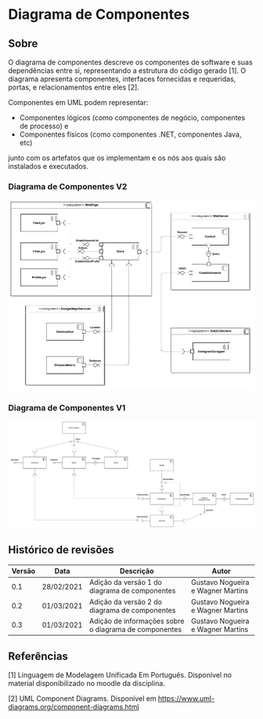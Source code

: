 # Diagrama de Componentes

## Sobre

O diagrama de componentes descreve os componentes de software e suas dependências entre si, representando a estrutura do código gerado [1]. O diagrama apresenta componentes, interfaces fornecidas e requeridas, portas, e relacionamentos entre eles [2].

Componentes em UML podem representar:

- Componentes lógicos (como componentes de negócio, componentes de processo) e
- Componentes físicos (como componentes .NET, componentes Java, etc)

junto com os artefatos que os implementam e os nós aos quais são instalados e executados.

### Diagrama de Componentes V2

<p align="center">
    <img src="imagens/componentes_v2.png">
</p>

### Diagrama de Componentes V1

<p align="center">
    <img src="imagens/componentes_v1.png">
</p>

## Histórico de revisões

| Versão | Data       | Descrição                                     | Autor                             |
| ------ | ---------- | --------------------------------------------- | --------------------------------- |
| 0.1    | 28/02/2021 | Adição da versão 1 do diagrama de componentes | Gustavo Nogueira e Wagner Martins |
| 0.2    | 01/03/2021 | Adição da versão 2 do diagrama de componentes | Gustavo Nogueira e Wagner Martins |
| 0.3    | 01/03/2021 | Adição de informações sobre o diagrama de componentes | Gustavo Nogueira e Wagner Martins |

## Referências

[1] Linguagem de Modelagem Unificada Em Português. Disponível no material disponibilizado no moodle da disciplina.

[2] UML Component Diagrams. Disponível em https://www.uml-diagrams.org/component-diagrams.html
